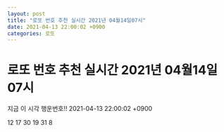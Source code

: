 ```yaml
---
layout: post
title: "로또 번호 추천 실시간 2021년 04월14일07시"
date: 2021-04-13 22:00:02 +0900
categories: 로또
---
```


# 로또 번호 추천 실시간 2021년 04월14일07시

지금 이 시각 행운번호!! 2021-04-13 22:00:02 +0900

 12  17  30  19  31  8 

